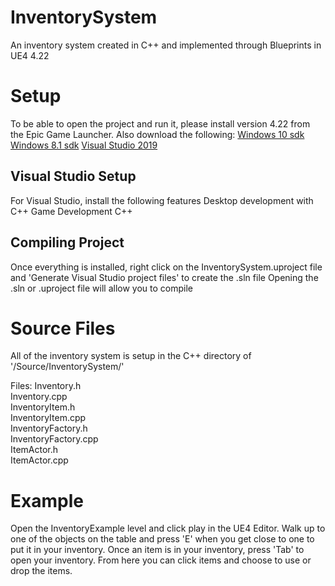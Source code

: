 # InventorySystem
An inventory system created in C++ and implemented through Blueprints in UE4 4.22

# Setup
To be able to open the project and run it, please install version 4.22 from the Epic Game Launcher.
Also download the following:
[Windows 10 sdk](https://go.microsoft.com/fwlink/p/?)
[Windows 8.1 sdk](https://go.microsoft.com/fwlink/p/?LinkId=323507)
[Visual Studio 2019](https://visualstudio.microsoft.com/vs/)

## Visual Studio Setup
For Visual Studio, install the following features
Desktop development with C++
Game Development C++

## Compiling Project
Once everything is installed, right click on the InventorySystem.uproject file and 'Generate Visual Studio project files' to create the .sln file
Opening the .sln or .uproject file will allow you to compile

# Source Files
All of the inventory system is setup in the C++ directory of '/Source/InventorySystem/'

Files:
Inventory.h  
Inventory.cpp  
InventoryItem.h  
InventoryItem.cpp  
InventoryFactory.h  
InventoryFactory.cpp  
ItemActor.h  
ItemActor.cpp

# Example
Open the InventoryExample level and click play in the UE4 Editor.
Walk up to one of the objects on the table and press 'E' when you get close to one to put it in your inventory.
Once an item is in your inventory, press 'Tab' to open your inventory.
From here you can click items and choose to use or drop the items.